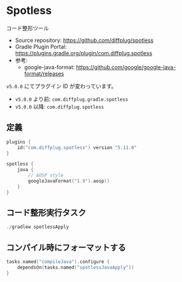 # Spotless

コード整形ツール

- Source repository: <https://github.com/diffplug/spotless>
- Gradle Plugin Portal: <https://plugins.gradle.org/plugin/com.diffplug.spotless>
- 参考:
    - google-java-format: <https://github.com/google/google-java-format/releases>

`v5.0.0` にてプラグイン ID が変わっています。

- `v5.0.0` より前: `com.diffplug.gradle.spotless`
- `v5.0.0` 以降: `com.diffplug.spotless`

## 定義

```kotlin
plugins {
    id("com.diffplug.spotless") version "5.11.0"
}

spotless {
    java {
        // AOSP style
        googleJavaFormat("1.9").aosp()
    }
}
```

## コード整形実行タスク

```powershell
./gradlew spotlessApply
```

## コンパイル時にフォーマットする

```kotlin
tasks.named("compileJava").configure {
    dependsOn(tasks.named("spotlessJavaApply"))
}
```

